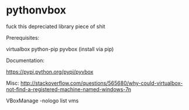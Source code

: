 # pythonvbox



fuck this depreciated library piece of shit


















Prerequisites:

virtualbox
python-pip
pyvbox (install via pip)

Documentation:


https://pypi.python.org/pypi/pyvbox

Misc:
http://stackoverflow.com/questions/565680/why-could-virtualbox-not-find-a-registered-machine-named-windows-7n


VBoxManage -nologo list vms
